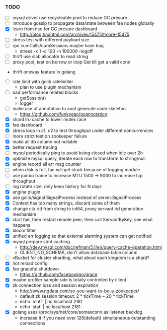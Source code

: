 ### TODO

*   [ ] mysql driver use recycleable pool to reduce GC presure
*   [ ] introduce gossip to propagate data/state between fae nodes globally
*   [X] learn from nsq for GC presure dashboard
    - http://blog.haohtml.com/archives/15475#more-15475
*   [ ] stress test with different payload size
*   [ ] rpc cumCalls/cumSessions maybe have bug
    - stress -x 1 -c 100 -n 100000 -logoff
*   [ ] thrift use slab allocator to read string
*   [ ] proxy pool, test on borrow or loop Get till get a valid conn
*   thrift oneway feature in golang
*   [ ] rate limit with golib.ratelimiter
    - plan to use plugin mechanism
*   [ ] bad performance related blocks
    - getSession()
    - logger
*   [ ] make use of annotation to auot generate code skeleton
    - https://github.com/funkygao/goannotation
*   [X] shard lru cache to lower mutex race
*   [X] fae dashboard
*   [X] stress loop in c1, c2 to test throughput under different concurrencies
*   [ ] more strict test on zookeeper failure
*   [X] make all db column not nullable
*   [X] better request tracing
*   [ ] mysql periodically ping to avoid being closed when idle over 2h
*   [X] optimize mysql query, iterate each row to transform to string/null
*   [X] engine record all err msg counter
*   [ ] when disk is full, fae will get stuck because of logging module
*   [ ] use jumbo frame to increase MTU 1500 -> 9000 to increase tcp throughput
*   [ ] log rotate size, only keep history for N days
*   [X] engine plugin
*   [X] use golib/signal SignalProcess instead of server.SignalProcess
*   [X] Context has too many strings, discard some of them
*   [X] change ctx.rid from string to int64, proxy servant rid generation mechanism
*   [X] start fae, then restart remote peer, then call ServantByKey, see what happens
*   [X] bloom filter 
*   [X] unified err logging so that external alarming system can get notified
*   [X] mysql prepare stmt caching
    - http://dev.mysql.com/doc/refman/5.1/en/query-cache-operation.html
    - CLIENT_NO_SCHEMA, don't allow database.table.column
*   [ ] vBucket for cluster sharding, what about each kingdom is a shard?
*   [X] hot reload config
*   [X] fae graceful shutdown
    - https://github.com/facebookgo/grace
*   [X] maybe profiler sample rate is totally controlled by client
*   [X] zk connection loss and session expiration
    - http://www.ngdata.com/so-you-want-to-be-a-zookeeper/
    - default zk session timeout: 2 * tickTime ~ 20 * tickTime
    - echo 'mntr' | nc localhost 2181
    - echo 'stat' | nc localhost 2181
*   [X] golang uses /proc/sys/net/core/somaxconn as listener backlog
    - increase it if you need over 128(default) simultaneous outstanding connections
